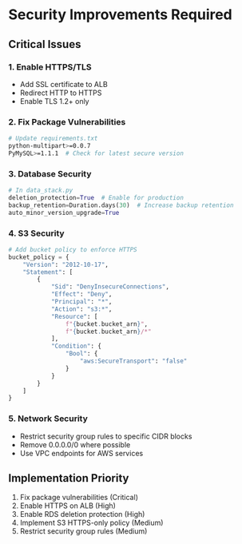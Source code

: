 # Security Improvements Required

## Critical Issues

### 1. Enable HTTPS/TLS
- Add SSL certificate to ALB
- Redirect HTTP to HTTPS
- Enable TLS 1.2+ only

### 2. Fix Package Vulnerabilities
```bash
# Update requirements.txt
python-multipart>=0.0.7
PyMySQL>=1.1.1  # Check for latest secure version
```

### 3. Database Security
```python
# In data_stack.py
deletion_protection=True  # Enable for production
backup_retention=Duration.days(30)  # Increase backup retention
auto_minor_version_upgrade=True
```

### 4. S3 Security
```python
# Add bucket policy to enforce HTTPS
bucket_policy = {
    "Version": "2012-10-17",
    "Statement": [
        {
            "Sid": "DenyInsecureConnections",
            "Effect": "Deny",
            "Principal": "*",
            "Action": "s3:*",
            "Resource": [
                f"{bucket.bucket_arn}",
                f"{bucket.bucket_arn}/*"
            ],
            "Condition": {
                "Bool": {
                    "aws:SecureTransport": "false"
                }
            }
        }
    ]
}
```

### 5. Network Security
- Restrict security group rules to specific CIDR blocks
- Remove 0.0.0.0/0 where possible
- Use VPC endpoints for AWS services

## Implementation Priority
1. Fix package vulnerabilities (Critical)
2. Enable HTTPS on ALB (High)
3. Enable RDS deletion protection (High)
4. Implement S3 HTTPS-only policy (Medium)
5. Restrict security group rules (Medium)
